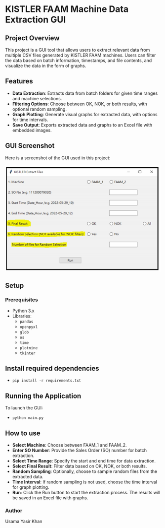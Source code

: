 # KISTLER FAAM Machine Data Extraction GUI

## Project Overview

This project is a GUI tool that allows users to extract relevant data from multiple CSV files generated by KISTLER FAAM machines. Users can filter the data based on batch information, timestamps, and file contents, and visualize the data in the form of graphs.

## Features
- **Data Extraction**: Extracts data from batch folders for given time ranges and machine selections.
- **Filtering Options**: Choose between OK, NOK, or both results, with optional random sampling.
- **Graph Plotting**: Generate visual graphs for extracted data, with options for time intervals.
- **Save Output**: Exports extracted data and graphs to an Excel file with embedded images.

## GUI Screenshot

Here is a screenshot of the GUI used in this project:

![KISTLER GUI Screenshot](snapshots/kistler_gui_screenshot.png)

## Setup

### Prerequisites
- Python 3.x
- Libraries:
  - `pandas`
  - `openpyxl`
  - `glob`
  - `os`
  - `time`
  - `plotnine`
  - `tkinter`

## Install required dependencies

- `pip install -r requirements.txt`

## Running the Application
To launch the GUI:
   - `python main.py`

## How to use

- **Select Machine**: Choose between FAAM_1 and FAAM_2.
- **Enter SO Number**: Provide the Sales Order (SO) number for batch extraction.
- **Select Time Range**: Specify the start and end time for data extraction.
- **Select Final Result**: Filter data based on OK, NOK, or both results.
- **Random Sampling**: Optionally, choose to sample random files from the extracted data.
- **Time Interval**: If random sampling is not used, choose the time interval for graph plotting.
- **Run**: Click the Run button to start the extraction process. The results will be saved in an Excel file with graphs.

### Author
Usama Yasir Khan
